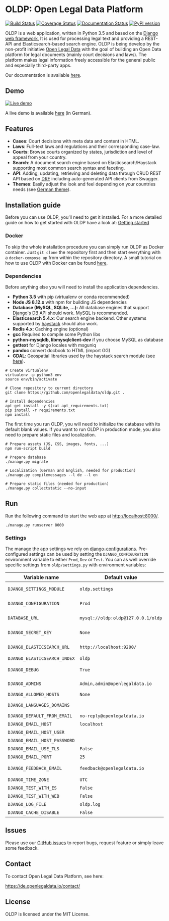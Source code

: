# OLDP: Open Legal Data Platform

[![Build Status](https://travis-ci.org/openlegaldata/oldp.svg?branch=master)](https://travis-ci.org/openlegaldata/oldp)
[![Coverage Status](https://coveralls.io/repos/github/openlegaldata/oldp/badge.svg?branch=master)](https://coveralls.io/github/openlegaldata/oldp?branch=master)
[![Documentation Status](https://readthedocs.org/projects/oldp/badge/?version=latest)](https://oldp.readthedocs.io/en/latest/?badge=latest)
[![PyPI version](https://badge.fury.io/py/oldp.svg)](https://badge.fury.io/py/oldp)

OLDP is a web application, written in Python 3.5 and based on the [Django web framework](https://www.djangoproject.com/),
It is used for processing legal text and providing a REST-API and Elasticsearch-based search engine.
OLDP is being develop by the non-profit initiative [Open Legal Data](https://openlegaldata.io/) with the goal
of building an Open Data platform for legal documents (mainly court decisions and laws).
The platform makes legal information freely accessible for the general public and especially third-party apps.

Our documentation is available [here](https://oldp.readthedocs.io/).

## Demo

[![Live demo](https://github.com/openlegaldata/oldp/raw/master/docs/_static/screenshot.sm.png)](https://github.com/openlegaldata/oldp/raw/master/docs/_static/screenshot.png)

A live demo is available [here](https://de.openlegaldata.io/) (in German).

## Features

- **Cases**: Court decisions with meta data and content in HTML.
- **Laws**: Full-text laws and regulations and their corresponding case-law.
- **Courts**: Browse courts organized by states, jurisdiction and level of appeal from your country.
- **Search**: A document search engine based on Elasticsearch/Haystack supporting most common search syntax and faceting.
- **API**: Adding, updating, retrieving and deleting data through CRUD REST API based on [DRF](https://www.django-rest-framework.org/) including
    auto-generated API clients from Swagger.
- **Themes**: Easily adjust the look and feel depending on your countries needs (see [German theme](https://github.com/openlegaldata/oldp-de)).

## Installation guide

Before you can use OLDP, you’ll need to get it installed.
For a more detailed guide on how to get started with OLDP have a look at:
[Getting started](https://oldp.readthedocs.io/en/latest/getting-started.html)

### Docker

To skip the whole installation procedure you can simply run OLDP as Docker container.
Just `git clone` the repository first and then start everything with a `docker-compose up` from within the repository directory.
A small tutorial on how to use OLDP with Docker can be found [here](https://oldp.readthedocs.io/en/latest/docker.html).

### Dependencies

Before anything else you will need to install the application dependencies.

- **Python 3.5** with pip (virtualenv or conda recommended)
- **Node JS 8.12.x** with npm for building JS dependencies
- **Database (MySQL, SQLite, ...):** All database engines that support
  [Django's DB API](https://docs.djangoproject.com/en/2.1/ref/databases/) should work. MySQL is recommended.
- **Elasticsearch 5.4.x**: Our search engine backend. Other systems supported by [haystack](http://haystacksearch.org/)
  should also work.
- **Redis 4.x**: Caching engine (optional)
- **gcc** Required to compile some Python libs
- **python-mysqldb, libmysqlclient-dev** if you choose MySQL as database
- **gettext** for Django locales with msguniq
- **pandoc** convert docbook to HTML (import GG)
- **GDAL**: Geospatial libraries used by the haystack search module (see
  [here](https://docs.djangoproject.com/en/2.1/ref/contrib/gis/install/geolibs/)).

```
# Create virtualenv
virtualenv -p python3 env
source env/bin/activate

# Clone repository to current directory
git clone https://github.com/openlegaldata/oldp.git .

# Install dependencies
apt-get install -y $(cat apt_requirements.txt)
pip install -r requirements.txt
npm install
```

The first time you run OLDP, you will need to initialize the database with its default blank values. If you want
to run OLDP in production mode, you also need to prepare static files and localization.

```
# Prepare assets (JS, CSS, images, fonts, ...)
npm run-script build

# Prepare database
./manage.py migrate

# Localization (German and English, needed for production)
./manage.py compilemessages --l de --l en

# Prepare static files (needed for production)
./manage.py collectstatic --no-input

```

## Run

Run the following command to start the web app at [http://localhost:8000/](http://localhost:8000/).

```
./manage.py runserver 8000
```

### Settings

The manage the app settings we rely on [django-configurations](https://django-configurations.readthedocs.io/en/stable/).
Pre-configured settings can be used by setting the `DJANGO_CONFIGURATION` environment variable to either `Prod`, `Dev` or `Test`.
You can as well override specific settings from `oldp/settings.py` with environment variables:

| Variable name | Default value | Comment |
| ------------- | ------------- | ------- |
| `DJANGO_SETTINGS_MODULE` | `oldp.settings` | Tell  Django which settings file you want to use (in Python path syntax). |
| `DJANGO_CONFIGURATION` | `Prod` | Choice a predefined class of settings: `Dev`, `Prod` or `Test` |
| `DATABASE_URL` | `mysql://oldp:oldp@127.0.0.1/oldp` | Path to database (usually mysql or sqlite) |
| `DJANGO_SECRET_KEY` | `None` | Set this to a secret value in production mode |
| `DJANGO_ELASTICSEARCH_URL` | `http://localhost:9200/` | Elasticsearch settings (scheme, host, port) |
| `DJANGO_ELASTICSEARCH_INDEX` | `oldp` | Elasticsearch index name |
| `DJANGO_DEBUG` | `True` | Enable to show debugging messages and errors |
| `DJANGO_ADMINS` | `Admin,admin@openlegaldata.io` | Format: `Foo,foo@site.com;Bar,bar@site.com` |
| `DJANGO_ALLOWED_HOSTS` | `None` | Format: `foo.com,bar.net` |
| `DJANGO_LANGUAGES_DOMAINS` | | Format: `{'de.foo.com':'de','fr.foo.com':'fr'}` |
| `DJANGO_DEFAULT_FROM_EMAIL` | `no-reply@openlegaldata.io` | Emails are sent from this address |
| `DJANGO_EMAIL_HOST` | `localhost` | SMTP server |
| `DJANGO_EMAIL_HOST_USER` | | SMTP user |
| `DJANGO_EMAIL_HOST_PASSWORD` | | SMTP password |
| `DJANGO_EMAIL_USE_TLS` | `False` | enable TLS |
| `DJANGO_EMAIL_PORT` | `25` | SMTP port |
| `DJANGO_FEEDBACK_EMAIL` | `feedback@openlegaldata.io` | Messages from feedback widget are sent to this address. |
| `DJANGO_TIME_ZONE` | `UTC` | Time zone |
| `DJANGO_TEST_WITH_ES` | `False` | Run tests that require Elasticsearch |
| `DJANGO_TEST_WITH_WEB` | `False` | Run tests that require web access |
| `DJANGO_LOG_FILE` | `oldp.log` | Name of log file (in logs directory) |
| `DJANGO_CACHE_DISABLE` | `False` | Set to `True` to disable cache (Redis) |



## Issues

Please use our [GitHub issues](https://github.com/openlegaldata/oldp/issues) to report bugs, request feature or simply
leave some feedback.

## Contact

To contact Open Legal Data Platform, see here:

https://de.openlegaldata.io/contact/

## License

OLDP is licensed under the MIT License.
